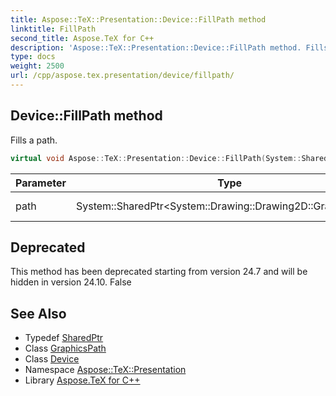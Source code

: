 ```yaml
---
title: Aspose::TeX::Presentation::Device::FillPath method
linktitle: FillPath
second_title: Aspose.TeX for C++
description: 'Aspose::TeX::Presentation::Device::FillPath method. Fills a path in C++.'
type: docs
weight: 2500
url: /cpp/aspose.tex.presentation/device/fillpath/
---
```

## Device::FillPath method


Fills a path.

```cpp
virtual void Aspose::TeX::Presentation::Device::FillPath(System::SharedPtr<System::Drawing::Drawing2D::GraphicsPath> path)=0
```


| Parameter | Type | Description |
| --- | --- | --- |
| path | System::SharedPtr\<System::Drawing::Drawing2D::GraphicsPath\> | A path to fill. |

## Deprecated
This method has been deprecated starting from version 24.7 and will be hidden in version 24.10. False 

## See Also

* Typedef [SharedPtr](../../../system/sharedptr/)
* Class [GraphicsPath](../../../system.drawing.drawing2d/graphicspath/)
* Class [Device](../)
* Namespace [Aspose::TeX::Presentation](../../)
* Library [Aspose.TeX for C++](../../../)
